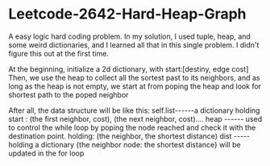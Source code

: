# Leetcode-2642-Hard-Heap-Graph
A easy logic hard coding problem. In my solution, I used tuple, heap, and some weird dictionaries, and I learned all that in this single problem. I didn't figure this out at the first time.

At the beginning, initialize a 2d dictionary, with start:[destiny, edge cost]
Then, we use the heap to collect all the sortest past to its neighbors, and as long as the heap is not empty, we start at from poping the heap and look for shortest path to the poped neighbor


After all, the data structure will be like this:
self.list------a dictionary holding    start : (the first neighbor, cost), (the next neighbor, cost)....
heap  ------ used to control the while loop by poping the node reached and check it with the destination point.      holding:    (the neighbor, the shortest distance)
dist ----- holding  a dictionary   {the neighbor node:   the shortest distance}   will be updated in the for loop
